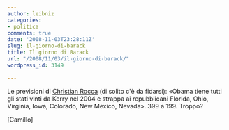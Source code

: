 ```yaml
---
author: leibniz
categories:
- politica
comments: true
date: '2008-11-03T23:28:11Z'
slug: il-giorno-di-barack
title: Il giorno di Barack
url: "/2008/11/03/il-giorno-di-barack/"
wordpress_id: 3149

---
```

Le previsioni di [Christian Rocca](http://www.camilloblog.it/archivio/2008/11/03/339-a-199/) (di solito c'è da fidarsi): «Obama tiene tutti gli stati vinti da Kerry nel 2004 e strappa ai repubblicani Florida, Ohio, Virginia, Iowa, Colorado, New Mexico, Nevada». 399 a 199. Troppo?

[Camillo]
